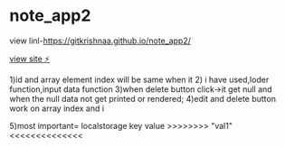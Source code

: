 # note_app2


view linl-https://gitkrishnaa.github.io/note_app2/

[view site ⚡️](https://gitkrishnaa.github.io/note_app2/)

1)id and array element index will be same when it
2) i have used,loder function,input data function
3)when delete button click->it get null and when the null data not get printed or rendered; 4)edit and delete button work on array index and i

5)most important= localstorage key value >>>>>>>> "val1"<<<<<<<<<<<<<<
